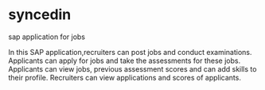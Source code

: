 # syncedin
sap application for jobs


In this SAP application,recruiters can post jobs and conduct examinations.
Applicants can apply for jobs and take the assessments for these jobs.
Applicants can view jobs, previous assessment scores and can add skills to their profile.
Recruiters can view applications and scores of applicants.
